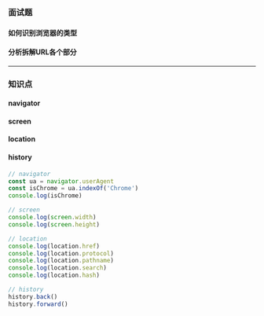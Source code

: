 ### 面试题
#### 如何识别浏览器的类型
#### 分析拆解URL各个部分

--- 
### 知识点
#### navigator
#### screen
#### location
#### history

```javascript
// navigator
const ua = navigator.userAgent
const isChrome = ua.indexOf('Chrome')
console.log(isChrome)

// screen
console.log(screen.width)
console.log(screen.height)

// location
console.log(location.href)
console.log(location.protocol)
console.log(location.pathname)
console.log(location.search)
console.log(location.hash)

// history
history.back()
history.forward()
```